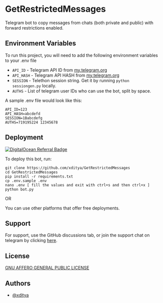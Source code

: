# GetRestrictedMessages
Telegram bot to copy messages from chats (both private and public) with forward restrictions enabled.


## Environment Variables

To run this project, you will need to add the following environment variables to your .env file

- `API_ID` - Telegram API ID from [my.telegram.org](https://my.telegram.org)
- `API_HASH` - Telegram API HASH from [my.telegram.org](https://my.telegram.org)
- `SESSION` - Telethon session string. Get it by running `python sessiongen.py` locally.
- `AUTHS` - List of telegram user IDs who can use the bot, split by space.

A sample .env file would look like this:
```env
API_ID=123
API_HASH=abcdefd
SESSION=1Babcdefg
AUTHS=719195224 12345678
```



## Deployment

[![DigitalOcean Referral Badge](https://web-platforms.sfo2.digitaloceanspaces.com/WWW/Badge%203.svg)](https://www.digitalocean.com/?refcode=7b7d6a915392&utm_campaign=Referral_Invite&utm_medium=Referral_Program&utm_source=badge)


To deploy this bot, run:

```shell
git clone https://github.com/xditya/GetRestrictedMessages
cd GetRestrictedMessages
pip install -r requirements.txt
cp .env.sample .env
nano .env [ fill the values and exit with ctrl+s and then ctrl+x ]
python bot.py
```

OR

You can use other platforms that offer free deployments.
## Support

For support, use the GitHub discussions tab, or join the support chat on telegram by clicking [here](https://t.me/BotzHubChat).


## License

[GNU AFFERO GENERAL PUBLIC LICENSE](./LICENSE)


## Authors

- [@xditya](https://xditya.me)

